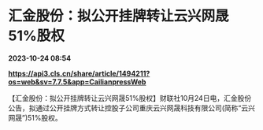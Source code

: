 # 汇金股份：拟公开挂牌转让云兴网晟51%股权

**2023-10-24 08:54**

**https://api3.cls.cn/share/article/1494211?os=web&sv=7.7.5&app=CailianpressWeb**

【汇金股份：拟公开挂牌转让云兴网晟51%股权】财联社10月24日电，汇金股份公告，拟通过公开挂牌方式转让控股子公司重庆云兴网晟科技有限公司(简称“云兴网晟”)51%股权。